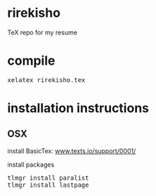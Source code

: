 # rirekisho

TeX repo for my resume

# compile
<pre>xelatex rirekisho.tex</pre>

# installation instructions
## OSX
install BasicTex: www.texts.io/support/0001/

install packages
<pre>
tlmgr install paralist
tlmgr install lastpage
</pre>

